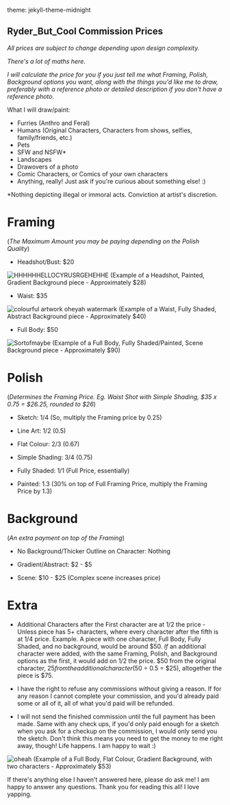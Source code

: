 theme: jekyll-theme-midnight
## Ryder_But_Cool Commission Prices

*All prices are subject to change depending upon design complexity.*

*There's a lot of maths here.*

*I will calculate the price for you if you just tell me what Framing, Polish, Background options you want, along with the things you'd like me to draw, preferably with a reference photo or detailed description if you don't have a reference photo.*

What I will draw/paint:
- Furries (Anthro and Feral)
- Humans (Original Characters, Characters from shows, selfies, family/friends, etc.)
- Pets
- SFW and NSFW*
- Landscapes
- Drawovers of a photo
- Comic Characters, or Comics of your own characters 
- Anything, really! Just ask if you're curious about something else! :)

*Nothing depicting illegal or immoral acts. Conviction at artist's discretion.

# Framing
(*The Maximum Amount you may be paying depending on the Polish Quality*)

- Headshot/Bust: $20

![HHHHHHELLOCYRUSRGEHEHHE](https://github.com/user-attachments/assets/d14d5334-9d06-4404-8844-7307645b699a)
(Example of a Headshot, Painted, Gradient Background piece - Approximately $28)

- Waist: $35

![colourful artwork oheyah watermark](https://github.com/user-attachments/assets/cf1776a8-9982-4a7a-a6a8-4da0b2ee4dbd)
(Example of a Waist, Fully Shaded, Abstract Background piece - Approximately $40)

- Full Body: $50

![Sortofmaybe](https://github.com/user-attachments/assets/77752db9-10b7-4e09-a1a0-38c24cb172ab)
(Example of a Full Body, Fully Shaded/Painted, Scene Background piece - Approximately $90)

# Polish 
(*Determines the Framing Price. Eg. Waist Shot with Simple Shading, $35 x 0.75 = $26.25, rounded to $26*)

- Sketch: 1/4 (So, multiply the Framing price by 0.25)

- Line Art: 1/2 (0.5)

- Flat Colour: 2/3 (0.67)

- Simple Shading: 3/4 (0.75)

- Fully Shaded: 1/1 (Full Price, essentially) 

- Painted: 1.3 (30% on top of Full Framing Price, multiply the Framing Price by 1.3)

# Background
(*An extra payment on top of the Framing*)

- No Background/Thicker Outline on Character: Nothing

- Gradient/Abstract: $2 - $5

- Scene: $10 - $25 (Complex scene increases price)

# Extra

- Additional Characters after the First character are at 1/2 the price - Unless piece has 5+ characters, where every character after the fifth is at 1/4 price. Example. A piece with one character, Full Body, Fully Shaded, and no background, would be around $50. *If* an additional character were added, with the same Framing, Polish, and Background options as the first, it would add on 1/2 the price. $50 from the original character, $25 from the additional character ($50 ÷ 0.5 = $25), altogether the piece is $75.
  
- I have the right to refuse any commissions without giving a reason. If for any reason I cannot complete your commission, and you'd already paid some or all of it, all of what you'd paid will be refunded.
  
- I will not send the finished commission until the full payment has been made. Same with any check ups, if you'd only paid enough for a sketch when you ask for a checkup on the commission, I would only send you the sketch. Don't think this means you need to get the money to me right away, though! Life happens. I am happy to wait :)

  
![oheah](https://github.com/user-attachments/assets/f1dcbb91-a3b8-4839-bfa5-b78e522ab876)
(Example of a Full Body, Flat Colour, Gradient Background, with two characters - Approximately $53)

If there's anything else I haven't answered here, please do ask me! I am happy to answer any questions. Thank you for reading this all! I love yapping. 
